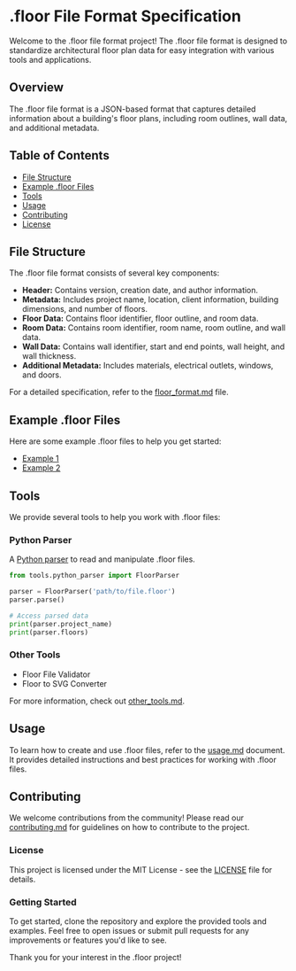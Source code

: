 # .floor File Format Specification

Welcome to the .floor file format project! The .floor file format is designed to standardize architectural floor plan data for easy integration with various tools and applications.

## Overview

The .floor file format is a JSON-based format that captures detailed information about a building's floor plans, including room outlines, wall data, and additional metadata.

## Table of Contents

- [File Structure](#file-structure)
- [Example .floor Files](#example-floor-files)
- [Tools](#tools)
- [Usage](#usage)
- [Contributing](#contributing)
- [License](#license)

## File Structure

The .floor file format consists of several key components:
- **Header:** Contains version, creation date, and author information.
- **Metadata:** Includes project name, location, client information, building dimensions, and number of floors.
- **Floor Data:** Contains floor identifier, floor outline, and room data.
- **Room Data:** Contains room identifier, room name, room outline, and wall data.
- **Wall Data:** Contains wall identifier, start and end points, wall height, and wall thickness.
- **Additional Metadata:** Includes materials, electrical outlets, windows, and doors.

For a detailed specification, refer to the [floor_format.md](specification/floor_format.md) file.

## Example .floor Files

Here are some example .floor files to help you get started:
- [Example 1](specification/examples/example1.floor)
- [Example 2](specification/examples/example2.floor)

## Tools

We provide several tools to help you work with .floor files:

### Python Parser

A [Python parser](/tools/python_parser.py) to read and manipulate .floor files.

```python
from tools.python_parser import FloorParser

parser = FloorParser('path/to/file.floor')
parser.parse()

# Access parsed data
print(parser.project_name)
print(parser.floors)
```

### Other Tools

- Floor File Validator
- Floor to SVG Converter

For more information, check out [other_tools.md](/tools/other_tools.md).

## Usage

To learn how to create and use .floor files, refer to the [usage.md](docs/usage.md) document. It provides detailed instructions and best practices for working with .floor files.

## Contributing

We welcome contributions from the community! Please read our [contributing.md](/docs/contributing.md) for guidelines on how to contribute to the project.

### License

This project is licensed under the MIT License - see the [LICENSE](LICENSE) file for details.

### Getting Started

To get started, clone the repository and explore the provided tools and examples. Feel free to open issues or submit pull requests for any improvements or features you'd like to see.

Thank you for your interest in the .floor project!
